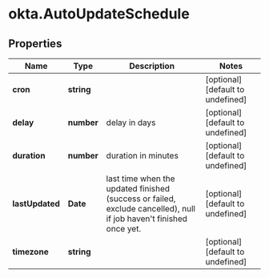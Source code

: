 # okta.AutoUpdateSchedule

## Properties

Name | Type | Description | Notes
------------ | ------------- | ------------- | -------------
**cron** | **string** |  | [optional] [default to undefined]
**delay** | **number** | delay in days | [optional] [default to undefined]
**duration** | **number** | duration in minutes | [optional] [default to undefined]
**lastUpdated** | **Date** | last time when the updated finished (success or failed, exclude cancelled), null if job haven&#39;t finished once yet. | [optional] [default to undefined]
**timezone** | **string** |  | [optional] [default to undefined]


